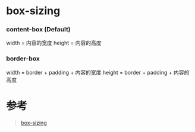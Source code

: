 # box-sizing

### content-box (Default)
width = 内容的宽度
height = 内容的高度

### border-box
width = border + padding + 内容的宽度
height = border + padding + 内容的高度

# 参考
> [box-sizing](https://developer.mozilla.org/zh-CN/docs/Web/CSS/box-sizing)

